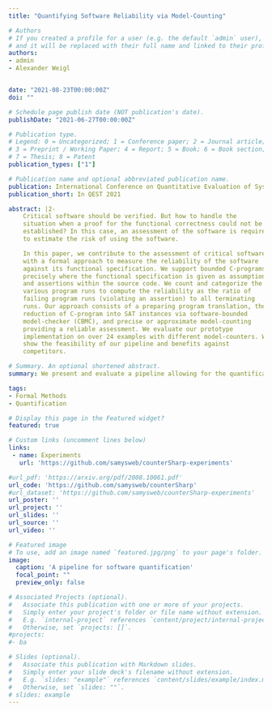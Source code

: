 ```yaml
---
title: "Quantifying Software Reliability via Model-Counting"

# Authors
# If you created a profile for a user (e.g. the default `admin` user), write the username (folder name) here 
# and it will be replaced with their full name and linked to their profile.
authors:
- admin
- Alexander Weigl


date: "2021-08-23T00:00:00Z"
doi: ""

# Schedule page publish date (NOT publication's date).
publishDate: "2021-06-27T00:00:00Z"

# Publication type.
# Legend: 0 = Uncategorized; 1 = Conference paper; 2 = Journal article;
# 3 = Preprint / Working Paper; 4 = Report; 5 = Book; 6 = Book section;
# 7 = Thesis; 8 = Patent
publication_types: ["1"]

# Publication name and optional abbreviated publication name.
publication: International Conference on Quantitative Evaluation of SysTems 2021 (Upcoming)
publication_short: In QEST 2021

abstract: |2-
    Critical software should be verified. But how to handle the
    situation when a proof for the functional correctness could not be
    established? In this case, an assessment of the software is required
    to estimate the risk of using the software.

    In this paper, we contribute to the assessment of critical software
    with a formal approach to measure the reliability of the software
    against its functional specification. We support bounded C-programs
    precisely where the functional specification is given as assumptions
    and assertions within the source code. We count and categorize the
    various program runs to compute the reliability as the ratio of
    failing program runs (violating an assertion) to all terminating
    runs. Our approach consists of a preparing program translation, the
    reduction of C-program into SAT instances via software-bounded
    model-checker (CBMC), and precise or approximate model-counting
    providing a reliable assessment. We evaluate our prototype
    implementation on over 24 examples with different model-counters. We
    show the feasibility of our pipeline and benefits against
    competitors.

# Summary. An optional shortened abstract.
summary: We present and evaluate a pipeline allowing for the quantification of C-programs according to their specification adherence.

tags:
- Formal Methods
- Quantification

# Display this page in the Featured widget?
featured: true

# Custom links (uncomment lines below)
links:
 - name: Experiments
   url: 'https://github.com/samysweb/counterSharp-experiments'

#url_pdf: 'https://arxiv.org/pdf/2008.10061.pdf'
url_code: 'https://github.com/samysweb/counterSharp'
#url_dataset: 'https://github.com/samysweb/counterSharp-experiments'
url_poster: ''
url_project: ''
url_slides: ''
url_source: ''
url_video: ''

# Featured image
# To use, add an image named `featured.jpg/png` to your page's folder. 
image:
  caption: 'A pipeline for software quantification'
  focal_point: ""
  preview_only: false

# Associated Projects (optional).
#   Associate this publication with one or more of your projects.
#   Simply enter your project's folder or file name without extension.
#   E.g. `internal-project` references `content/project/internal-project/index.md`.
#   Otherwise, set `projects: []`.
#projects:
#- ba

# Slides (optional).
#   Associate this publication with Markdown slides.
#   Simply enter your slide deck's filename without extension.
#   E.g. `slides: "example"` references `content/slides/example/index.md`.
#   Otherwise, set `slides: ""`.
# slides: example
---
```

